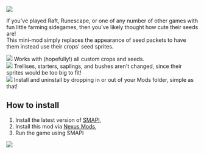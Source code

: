 ![](https://i.imgur.com/tekTaWM.png)

If you've played Raft, Runescape, or one of any number of other games with fun little farming sidegames, then you've likely thought how cute their seeds are!  
This mini-mod simply replaces the appearance of seed packets to have them instead use their crops' seed sprites.

![](https://i.imgur.com/YB5hRuj.png) Works with (hopefully!) all custom crops and seeds.  
![](https://i.imgur.com/qMPwvr7.png) Trellises, starters, saplings, and bushes aren't changed, since their sprites would be too big to fit!  
![](https://i.imgur.com/URozHGZ.png) Install and uninstall by dropping in or out of your Mods folder, simple as that!

## How to install

1. Install the latest version of [SMAPI](https://smapi.io/),
2. Install this mod via [Nexus Mods](https://www.nexusmods.com/stardewvalley/mods/7215),
3. Run the game using SMAPI

![](https://i.imgur.com/ZzzWrCH.png)
